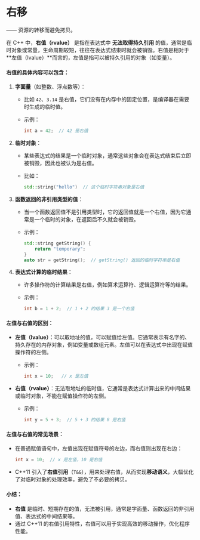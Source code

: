 # 右移

&#x20;—— 资源的转移而避免拷贝。

在 C++ 中，**右值（rvalue）** 是指在表达式中 **无法取得持久引用** 的值，通常是临时对象或常量，生命周期较短，往往在表达式结束时就会被销毁。右值是相对于\*\*左值（lvalue）\*\*而言的，左值是指可以被持久引用的对象（如变量）。

#### 右值的具体内容可以包含：

1. **字面量**（如整数、浮点数等）：
   * 比如 `42`、`3.14` 是右值，它们没有在内存中的固定位置，是编译器在需要时生成的临时值。
   *   示例：

       ```cpp
       int a = 42;  // 42 是右值
       ```
2. **临时对象**：
   * 某些表达式的结果是一个临时对象，通常这些对象会在表达式结束后立即被销毁，因此也被认为是右值。
   *   比如：

       ```cpp
       std::string("hello")  // 这个临时字符串对象是右值
       ```
3. **函数返回的非引用类型的值**：
   * 当一个函数返回值不是引用类型时，它的返回值就是一个右值，因为它通常是一个临时的对象，在返回后不久就会被销毁。
   *   示例：

       ```cpp
       std::string getString() {
           return "temporary";
       }
       auto str = getString();  // getString() 返回的临时字符串是右值
       ```
4. **表达式计算的临时结果**：
   * 许多操作符的计算结果是右值，例如算术运算符、逻辑运算符等的结果。
   *   示例：

       ```cpp
       int b = 1 + 2;  // 1 + 2 的结果 3 是一个右值
       ```

#### 左值与右值的区别：

* **左值（lvalue）**：可以取地址的值，可以赋值给左值。它通常表示有名字的、持久存在的内存对象，例如变量或数组元素。左值可以在表达式中出现在赋值操作符的左侧。
  *   示例：

      ```cpp
      int x = 10;   // x 是左值
      ```
* **右值（rvalue）**：无法取地址的临时值，它通常是表达式计算出来的中间结果或临时对象，不能在赋值操作符的左侧。
  *   示例：

      ```cpp
      int y = 5 + 3;  // 5 + 3 的结果 8 是右值
      ```

#### 左值与右值的常见场景：

*   在普通赋值语句中，左值出现在赋值符号的左边，而右值则出现在右边：

    ```cpp
    int x = 10;  // x 是左值，10 是右值
    ```
* C++11 引入了**右值引用**（`T&&`），用来处理右值，从而实现**移动语义**，大幅优化了对临时对象的处理效率，避免了不必要的拷贝。

#### 小结：

* **右值** 是临时、短期存在的值，无法被引用，通常是字面量、函数返回的非引用值、表达式的中间结果等。
* 通过 C++11 的右值引用特性，右值可以用于实现高效的移动操作，优化程序性能。
